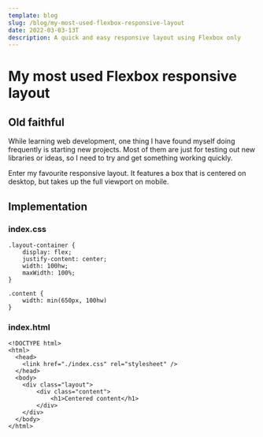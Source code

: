 ```yaml
---
template: blog
slug: /blog/my-most-used-flexbox-responsive-layout
date: 2022-03-03-13T
description: A quick and easy responsive layout using Flexbox only
---
```


# My most used Flexbox responsive layout

## Old faithful
While learning web development, one thing I have found myself
doing frequently is starting new projects. Most of them are 
just for testing out new libraries or ideas, so I need to try and
get something working quickly.  
  
Enter my favourite responsive layout. It features a box 
that is centered on desktop, but takes up the full viewport
on mobile.

## Implementation
### index.css
    .layout-container { 
        display: flex;
        justify-content: center;
        width: 100hw;
        maxWidth: 100%;
    }

    .content {
        width: min(650px, 100hw)
    }    
### index.html
    <!DOCTYPE html>
    <html>
      <head>
        <link href="./index.css" rel="stylesheet" />
      </head>
      <body>
        <div class="layout">
            <div class="content">
                <h1>Centered content</h1>
            </div>
        </div>
      </body>
    </html>
